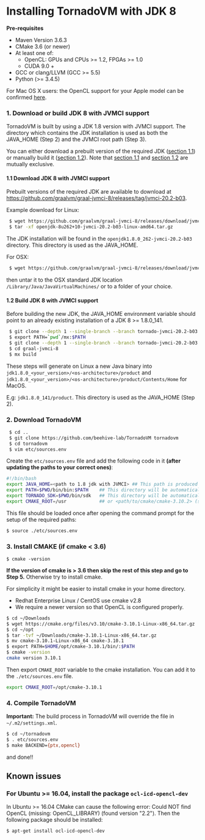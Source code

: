 # Installing TornadoVM with JDK 8

**Pre-requisites**

  * Maven Version 3.6.3
  * CMake 3.6 (or newer)
  * At least one of:   
    * OpenCL: GPUs and CPUs >= 1.2, FPGAs >= 1.0
    * CUDA 9.0 +
  * GCC or clang/LLVM (GCC >= 5.5)
  * Python (>= 3.4.5)


  For Mac OS X users: the OpenCL support for your Apple model can be confirmed [here](https://support.apple.com/en-gb/HT202823).

### 1. Download or build JDK 8 with JVMCI support
TornadoVM is built by using a JDK 1.8 version with JVMCI support. The directory which contains the JDK installation is used as both the JAVA_HOME (Step 2) and the JVMCI root path (Step 3).

You can either download a prebuilt version of the required JDK ([section 1.1](11_INSTALL_WITH_JDK8.md#11-download-jdk-8-with-jvmci-support)) or manually build it ([section 1.2](11_INSTALL_WITH_JDK8.md#12-build-jdk-8-with-jvmci-support)). Note that [section 1.1](11_INSTALL_WITH_JDK8.md#11-download-jdk-8-with-jvmci-support) and [section 1.2](11_INSTALL_WITH_JDK8.md#12-build-jdk-8-with-jvmci-support) are mutually exclusive.

#### 1.1 Download JDK 8 with JVMCI support

Prebuilt versions of the required JDK are available to download at https://github.com/graalvm/graal-jvmci-8/releases/tag/jvmci-20.2-b03.

Example download for Linux:

```bash
 $ wget https://github.com/graalvm/graal-jvmci-8/releases/download/jvmci-20.2-b03/openjdk-8u262+10-jvmci-20.2-b03-linux-amd64.tar.gz
 $ tar -xf openjdk-8u262+10-jvmci-20.2-b03-linux-amd64.tar.gz
```
The JDK installation will be found in the `openjdk1.8.0_262-jvmci-20.2-b03` directory. This directory is used as the JAVA_HOME.

For OSX:
```bash
 $ wget https://github.com/graalvm/graal-jvmci-8/releases/download/jvmci-20.2-b03/openjdk-8u262+10-jvmci-20.2-b03-darwin-amd64.tar.gz
```
then untar it to the OSX standard JDK location `/Library/Java/JavaVirtualMachines/` or to a folder of your choice.

#### 1.2 Build JDK 8 with JVMCI support

Before building the new JDK, the JAVA_HOME environment variable should point to an already existing installation of a JDK 8 >= 1.8.0_141.

```bash
 $ git clone --depth 1 --single-branch --branch tornado-jvmci-20.2-b03 https://github.com/beehive-lab/mx
 $ export PATH=`pwd`/mx:$PATH
 $ git clone --depth 1 --single-branch --branch tornado-jvmci-20.2-b03 https://github.com/beehive-lab/graal-jvmci-8
 $ cd graal-jvmci-8
 $ mx build
```

These steps will generate on Linux a new Java binary into `jdk1.8.0_<your_version>/<os-architecture>/product` and `jdk1.8.0_<your_version>/<os-architecture>/product/Contents/Home` for MacOS.

E.g: `jdk1.8.0_141/product`. This directory is used as the JAVA_HOME (Step 2).

### 2. Download TornadoVM

```bash
 $ cd ..
 $ git clone https://github.com/beehive-lab/TornadoVM tornadovm
 $ cd tornadovm
 $ vim etc/sources.env
```

Create the `etc/sources.env` file and add the following code in it **(after updating the paths to your correct ones)**:

```bash
#!/bin/bash
export JAVA_HOME=<path to 1.8 jdk with JVMCI> ## This path is produced in Step 1
export PATH=$PWD/bin/bin:$PATH    ## This directory will be automatically generated during Tornado compilation
export TORNADO_SDK=$PWD/bin/sdk   ## This directory will be automatically generated during Tornado compilation
export CMAKE_ROOT=/usr            ## or <path/to/cmake/cmake-3.10.2> (see step 4)
```

This file should be loaded once after opening the command prompt for the setup of the required paths:

```bash
$ source ./etc/sources.env
```

### 3. Install CMAKE (if cmake < 3.6)

```
$ cmake -version
```

**If the version of cmake is > 3.6 then skip the rest of this step and go to Step 5.**
Otherwise try to install cmake.

For simplicity it might be easier to install cmake in your home directory.
  * Redhat Enterprise Linux / CentOS use cmake v2.8
  * We require a newer version so that OpenCL is configured properly.

```bash
$ cd ~/Downloads
$ wget https://cmake.org/files/v3.10/cmake-3.10.1-Linux-x86_64.tar.gz
$ cd ~/opt
$ tar -tvf ~/Downloads/cmake-3.10.1-Linux-x86_64.tar.gz
$ mv cmake-3.10.1-Linux-x86_64 cmake-3.10.1
$ export PATH=$HOME/opt/cmake-3.10.1/bin/:$PATH
$ cmake -version
cmake version 3.10.1
```

Then export `CMAKE_ROOT` variable to the cmake installation. You can add it to the `./etc/sources.env` file.

```bash
export CMAKE_ROOT=/opt/cmake-3.10.1
```

### 4. Compile TornadoVM

**Important:** The build process in TornadoVM will override the file in `~/.m2/settings.xml`.

```bash
$ cd ~/tornadovm
$ . etc/sources.env
$ make BACKEND={ptx,opencl}
```
and done!!

## Known issues

### For Ubuntu >= 16.04, install the package  `ocl-icd-opencl-dev`

In Ubuntu >= 16.04 CMake can cause the following error:  Could NOT find OpenCL (missing: OpenCL_LIBRARY) (found version "2.2"). Then the following package should be installed:

```bash
$ apt-get install ocl-icd-opencl-dev
```
